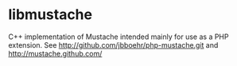 libmustache
========

C++ implementation of Mustache intended mainly for use as a PHP extension.
See <http://github.com/jbboehr/php-mustache.git> and <http://mustache.github.com/>
